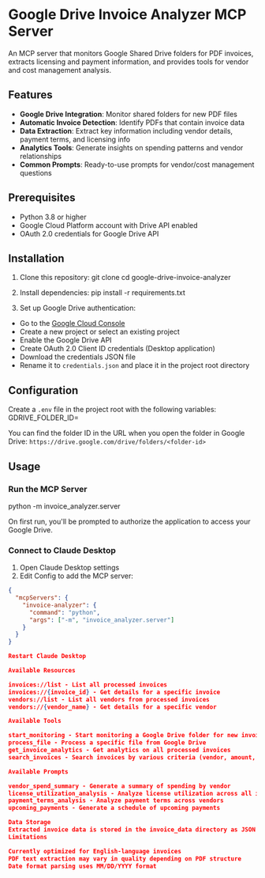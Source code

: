 # Google Drive Invoice Analyzer MCP Server

An MCP server that monitors Google Shared Drive folders for PDF invoices, extracts licensing and payment information, and provides tools for vendor and cost management analysis.

## Features

- **Google Drive Integration**: Monitor shared folders for new PDF files
- **Automatic Invoice Detection**: Identify PDFs that contain invoice data
- **Data Extraction**: Extract key information including vendor details, payment terms, and licensing info
- **Analytics Tools**: Generate insights on spending patterns and vendor relationships
- **Common Prompts**: Ready-to-use prompts for vendor/cost management questions

## Prerequisites

- Python 3.8 or higher
- Google Cloud Platform account with Drive API enabled
- OAuth 2.0 credentials for Google Drive API

## Installation

1. Clone this repository:
git clone <repository-url>
cd google-drive-invoice-analyzer

2. Install dependencies:
pip install -r requirements.txt

3. Set up Google Drive authentication:
- Go to the [Google Cloud Console](https://console.cloud.google.com/)
- Create a new project or select an existing project
- Enable the Google Drive API
- Create OAuth 2.0 Client ID credentials (Desktop application)
- Download the credentials JSON file
- Rename it to `credentials.json` and place it in the project root directory

## Configuration

Create a `.env` file in the project root with the following variables:
GDRIVE_FOLDER_ID=<your-google-drive-folder-id>

You can find the folder ID in the URL when you open the folder in Google Drive:
`https://drive.google.com/drive/folders/<folder-id>`

## Usage

### Run the MCP Server
python -m invoice_analyzer.server

On first run, you'll be prompted to authorize the application to access your Google Drive.

### Connect to Claude Desktop

1. Open Claude Desktop settings
2. Edit Config to add the MCP server:

```json
{
  "mcpServers": {
    "invoice-analyzer": {
      "command": "python",
      "args": ["-m", "invoice_analyzer.server"]
    }
  }
}

Restart Claude Desktop

Available Resources

invoices://list - List all processed invoices
invoices://{invoice_id} - Get details for a specific invoice
vendors://list - List all vendors from processed invoices
vendors://{vendor_name} - Get details for a specific vendor

Available Tools

start_monitoring - Start monitoring a Google Drive folder for new invoice PDFs
process_file - Process a specific file from Google Drive
get_invoice_analytics - Get analytics on all processed invoices
search_invoices - Search invoices by various criteria (vendor, amount, date, etc.)

Available Prompts

vendor_spend_summary - Generate a summary of spending by vendor
license_utilization_analysis - Analyze license utilization across all invoices
payment_terms_analysis - Analyze payment terms across vendors
upcoming_payments - Generate a schedule of upcoming payments

Data Storage
Extracted invoice data is stored in the invoice_data directory as JSON files.
Limitations

Currently optimized for English-language invoices
PDF text extraction may vary in quality depending on PDF structure
Date format parsing uses MM/DD/YYYY format
